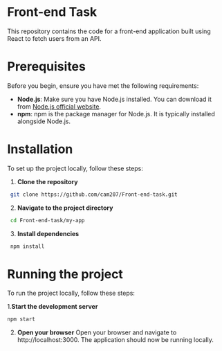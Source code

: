 # Front-end Task

This repository contains the code for a front-end application built using React to fetch users from an API.

# Prerequisites

Before you begin, ensure you have met the following requirements:

- **Node.js**: Make sure you have Node.js installed. You can download it from [Node.js official website](https://nodejs.org/).
- **npm**: npm is the package manager for Node.js. It is typically installed alongside Node.js.

# Installation

To set up the project locally, follow these steps:

1. **Clone the repository**
```bash
 git clone https://github.com/cam207/Front-end-task.git
```
2.  **Navigate to the project directory**
```bash
 cd Front-end-task/my-app
 ```
3.  **Install dependencies**
```bash
 npm install
```
# Running the project
To run the project locally, follow these steps:


 1.**Start the development server**
```bash
npm start
```
2. **Open your browser**
   Open your browser and navigate to http://localhost:3000. The application should now be running locally.
   








